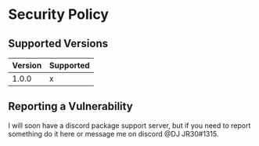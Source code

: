 # Security Policy

## Supported Versions

| Version | Supported          |
| ------- | ------------------ |
| 1.0.0   | x                  |

## Reporting a Vulnerability

I will soon have a discord package support server,
but if you need to report something do it here or
message me on discord @DJ JR30#1315.
